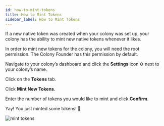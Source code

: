 ```yaml
---
id: how-to-mint-tokens
title: How to Mint Tokens
sidebar_label: How to Mint Tokens
---
```


If a new native token was created when your colony was set up, your colony has the ability to mint new native tokens whenever it likes.

In order to mint new tokens for the colony, you will need the root permission. The Colony Founder has this permission by default.

Navigate to your colony’s dashboard and click the **Settings** icon ⚙ next to your colony’s name.

Click on the **Tokens** tab.

Click **Mint New Tokens**.

Enter the number of tokens you would like to mint and click **Confirm**.

Yay! You just minted some tokens! 🎉

![mint tokens](assets/how-to-mint-tokens/1.gif)

